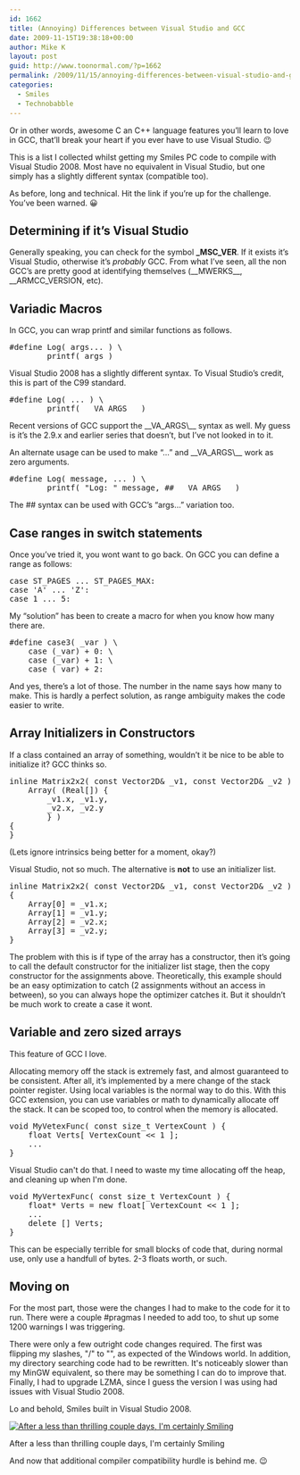 ```yaml
---
id: 1662
title: (Annoying) Differences between Visual Studio and GCC
date: 2009-11-15T19:38:18+00:00
author: Mike K
layout: post
guid: http://www.toonormal.com/?p=1662
permalink: /2009/11/15/annoying-differences-between-visual-studio-and-gcc/
categories:
  - Smiles
  - Technobabble
---
```

Or in other words, awesome C an C++ language features you&#8217;ll learn to love in GCC, that&#8217;ll break your heart if you ever have to use Visual Studio. 😉

This is a list I collected whilst getting my Smiles PC code to compile with Visual Studio 2008. Most have no equivalent in Visual Studio, but one simply has a slightly different syntax (compatible too).

As before, long and technical. Hit the link if you&#8217;re up for the challenge. You&#8217;ve been warned. 😀

<!--more-->

## Determining if it&#8217;s Visual Studio

Generally speaking, you can check for the symbol **\_MSC\_VER**. If it exists it&#8217;s Visual Studio, otherwise it&#8217;s _probably_ GCC. From what I&#8217;ve seen, all the non GCC&#8217;s are pretty good at identifying themselves (\_\_MWERKS\_\_, _\_ARMCC\_VERSION, etc).

## Variadic Macros

In GCC, you can wrap printf and similar functions as follows.

<pre>#define Log( args... ) \
        printf( args )</pre>

Visual Studio 2008 has a slightly different syntax. To Visual Studio&#8217;s credit, this is part of the C99 standard.

<pre>#define Log( ... ) \
        printf( __VA_ARGS__ )</pre>

Recent versions of GCC support the \_\_VA\_ARGS\\_\_ syntax as well. My guess is it&#8217;s the 2.9.x and earlier series that doesn&#8217;t, but I&#8217;ve not looked in to it.

An alternate usage can be used to make &#8220;&#8230;&#8221; and \_\_VA\_ARGS\\_\_ work as zero arguments.

<pre>#define Log( message, ... ) \
        printf( "Log: " message, ## __VA_ARGS__ )</pre>

The ## syntax can be used with GCC&#8217;s &#8220;args&#8230;&#8221; variation too.

## Case ranges in switch statements

Once you&#8217;ve tried it, you wont want to go back. On GCC you can define a range as follows:

<pre>case ST_PAGES ... ST_PAGES_MAX:
case 'A' ... 'Z':
case 1 ... 5:</pre>

My &#8220;solution&#8221; has been to create a macro for when you know how many there are.

<pre>#define case3( _var ) \
	case (_var) + 0: \
	case (_var) + 1: \
	case (_var) + 2:</pre>

And yes, there&#8217;s a lot of those. The number in the name says how many to make. This is hardly a perfect solution, as range ambiguity makes the code easier to write.

## Array Initializers in Constructors

If a class contained an array of something, wouldn&#8217;t it be nice to be able to initialize it? GCC thinks so.

<pre>inline Matrix2x2( const Vector2D& _v1, const Vector2D& _v2 ) :
	Array( (Real[]) { 
		_v1.x, _v1.y,
		_v2.x, _v2.y
		} )
{
}</pre>

(Lets ignore intrinsics being better for a moment, okay?)

Visual Studio, not so much. The alternative is **not** to use an initializer list.

<pre>inline Matrix2x2( const Vector2D& _v1, const Vector2D& _v2 )
{
	Array[0] = _v1.x;
	Array[1] = _v1.y;
	Array[2] = _v2.x;
	Array[3] = _v2.y;
}</pre>

The problem with this is if type of the array has a constructor, then it&#8217;s going to call the default constructor for the initializer list stage, then the copy constructor for the assignments above. Theoretically, this example should be an easy optimization to catch (2 assignments without an access in between), so you can always hope the optimizer catches it. But it shouldn&#8217;t be much work to create a case it wont.

## Variable and zero sized arrays

This feature of GCC I love.

Allocating memory off the stack is extremely fast, and almost guaranteed to be consistent. After all, it&#8217;s implemented by a mere change of the stack pointer register. Using local variables is the normal way to do this. With this GCC extension, you can use variables or math to dynamically allocate off the stack. It can be scoped too, to control when the memory is allocated.

<pre>void MyVetexFunc( const size_t VertexCount ) {
	float Verts[ VertexCount &lt;&lt; 1 ];
	...
}</pre>

Visual Studio can't do that. I need to waste my time allocating off the heap, and cleaning up when I'm done.

<pre>void MyVertexFunc( const size_t VertexCount ) {
	float* Verts = new float[ VertexCount &lt;&lt; 1 ];
	...
	delete [] Verts;
}</pre>

This can be especially terrible for small blocks of code that, during normal use, only use a handfull of bytes. 2-3 floats worth, or such.

## Moving on

For the most part, those were the changes I had to make to the code for it to run. There were a couple #pragmas I needed to add too, to shut up some 1200 warnings I was triggering.

There were only a few outright code changes required. The first was flipping my slashes, "/" to "\", as expected of the Windows world. In addition, my directory searching code had to be rewritten. It's noticeably slower than my MinGW equivalent, so there may be something I can do to improve that. Finally, I had to upgrade LZMA, since I guess the version I was using had issues with Visual Studio 2008.

Lo and behold, Smiles built in Visual Studio 2008.

<div id="attachment_1694" style="max-width: 650px" class="wp-caption aligncenter">
  <a href="/wp-content/uploads/2009/11/SmilesInMSVC.jpg"><img src="/wp-content/uploads/2009/11/SmilesInMSVC-640x400.jpg" alt="After a less than thrilling couple days, I&#039;m certainly Smiling" title="SmilesInMSVC" width="640" height="400" class="size-large wp-image-1694" srcset="/wp-content/uploads/2009/11/SmilesInMSVC-640x400.jpg 640w, /wp-content/uploads/2009/11/SmilesInMSVC-450x281.jpg 450w, /wp-content/uploads/2009/11/SmilesInMSVC.jpg 1440w" sizes="(max-width: 640px) 100vw, 640px" /></a>
  
  <p class="wp-caption-text">
    After a less than thrilling couple days, I'm certainly Smiling
  </p>
</div>

And now that additional compiler compatibility hurdle is behind me. 😉